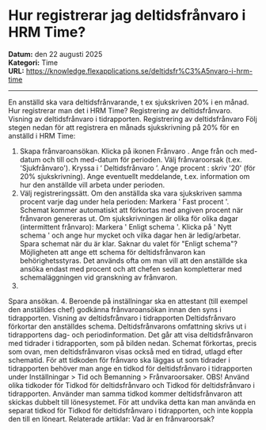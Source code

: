 # Hur registrerar jag deltidsfrånvaro i HRM Time?

**Datum:** den 22 augusti 2025  
**Kategori:** Time  
**URL:** https://knowledge.flexapplications.se/deltidsfr%C3%A5nvaro-i-hrm-time

---

En anställd ska vara deltidsfrånvarande, t ex sjukskriven 20% i en månad. Hur registrerar man det i HRM Time?
Registrering av deltidsfrånvaro.
Visning av deltidsfrånvaro i tidrapporten.
Registrering av deltidsfrånvaro
Följ stegen nedan för att registrera en månads sjukskrivning på 20% för en anställd i HRM Time:
1. Skapa frånvaroansökan.
Klicka på ikonen
Frånvaro
.
Ange
från och med-datum
och
till och med-datum
för perioden.
Välj
frånvaroorsak
(t.ex. 'Sjukfrånvaro').
Kryssa i ‘
Deltidsfrånvaro
’.
Ange
procent
: skriv '20' (för 20% sjukskrivning).
Ange eventuellt meddelande, t.ex. information om hur den anställde vill arbeta under perioden.
2. Välj registreringssätt.
Om den anställda ska vara sjukskriven samma procent varje dag under hela perioden:
Markera '
Fast procent
'.
Schemat kommer automatiskt att förkortas med angiven procent när frånvaron genereras ut.
Om sjukskrivningen är olika för olika dagar (intermittent frånvaro):
Markera '
Enligt schema
'.
Klicka på '
Nytt schema
' och ange hur mycket och vilka dagar hen är ledig/arbetar.
Spara
schemat när du är klar.
Saknar du valet för "Enligt schema"?
Möjligheten att ange ett schema för deltidsfrånvaron kan behörighetsstyras. Det används ofta om man vill att den anställde ska ansöka endast med procent och att chefen sedan kompletterar med schemaläggningen vid granskning av frånvaron.
3.
Spara
ansökan.
4. Beroende på inställningar ska en attestant (till exempel den anställdes chef) godkänna frånvaroansökan innan den syns i tidrapporten.
Visning av deltidsfrånvaro i tidrapporten
Deltidsfrånvaro förkortar den anställdes schema. Deltidsfrånvarons omfattning skrivs ut i tidrapportens dag- och periodinformation.
Det går att visa deltidsfrånvaron med tidrader i tidrapporten, som på bilden nedan. Schemat förkortas, precis som ovan, men deltidsfrånvaron visas också med en tidrad, utlagd efter schematid.
För att tidkoden för frånvaro ska läggas ut som tidrader i tidrapporten behöver man ange en
tidkod för deltidsfrånvaro i tidrapporten
under
Inställningar > Tid och Bemanning > Frånvaroorsaker.
OBS!
Använd olika tidkoder för
Tidkod för deltidsfrånvaro
och
Tidkod för deltidsfrånvaro i tidrapporten.
Använder man samma tidkod kommer deltidsfrånvaron att skickas dubbelt till lönesystemet. För att undvika detta kan man använda en separat tidkod för
Tidkod för deltidsfrånvaro i tidrapporten,
och inte koppla den till en löneart.
Relaterade artiklar:
Vad är en frånvaroorsak?
